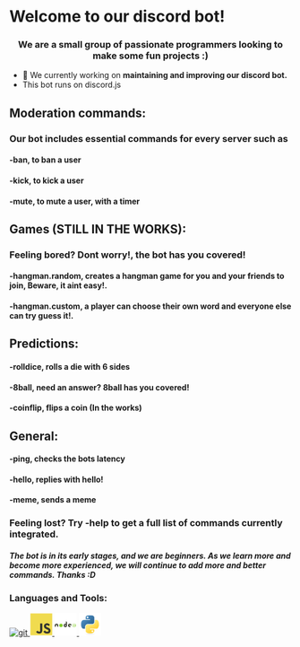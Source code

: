 # Welcome to our discord bot!

<h3 align="center">We are a small group of passionate programmers looking to make some fun projects :)</h3>

- 🔭 We currently working on **maintaining and improving our discord bot.**
- This bot runs on discord.js

## Moderation commands:

### Our bot includes essential commands for every server such as 
#### **-ban**, to ban a user 
#### **-kick**, to kick a user
#### **-mute**, to mute a user, with a timer


## Games (STILL IN THE WORKS):
### Feeling bored? Dont worry!, the bot has you covered!
#### **-hangman.random**, creates a hangman game for you and your friends to join, Beware, it aint easy!.
#### **-hangman.custom**, a player can choose their own word and everyone else can try guess it!.

## Predictions:
#### **-rolldice**, rolls a die with 6 sides
#### **-8ball**, need an answer? 8ball has you covered!
#### **-coinflip**, flips a coin (In the works)

## General:
#### **-ping**, checks the bots latency
#### **-hello**, replies with hello!
#### **-meme**, sends a meme

### Feeling lost? Try **-help** to get a **full** list of commands currently integrated.




##### The bot is in its early stages, and we are beginners. As we learn more and become more experienced, we will continue to add more and better commands. Thanks :D


<h3 align="left">Languages and Tools:</h3>
<p align="left"> <a href="https://git-scm.com/" target="_blank"> <img src="https://www.vectorlogo.zone/logos/git-scm/git-scm-icon.svg" alt="git" width="40" height="40"/> </a> <a href="https://developer.mozilla.org/en-US/docs/Web/JavaScript" target="_blank"> <img src="https://raw.githubusercontent.com/devicons/devicon/master/icons/javascript/javascript-original.svg" alt="javascript" width="40" height="40"/> </a> <a href="https://nodejs.org" target="_blank"> <img src="https://raw.githubusercontent.com/devicons/devicon/master/icons/nodejs/nodejs-original-wordmark.svg" alt="nodejs" width="40" height="40"/> </a> <a href="https://www.python.org" target="_blank"> <img src="https://raw.githubusercontent.com/devicons/devicon/master/icons/python/python-original.svg" alt="python" width="40" height="40"/> </a> </p>
